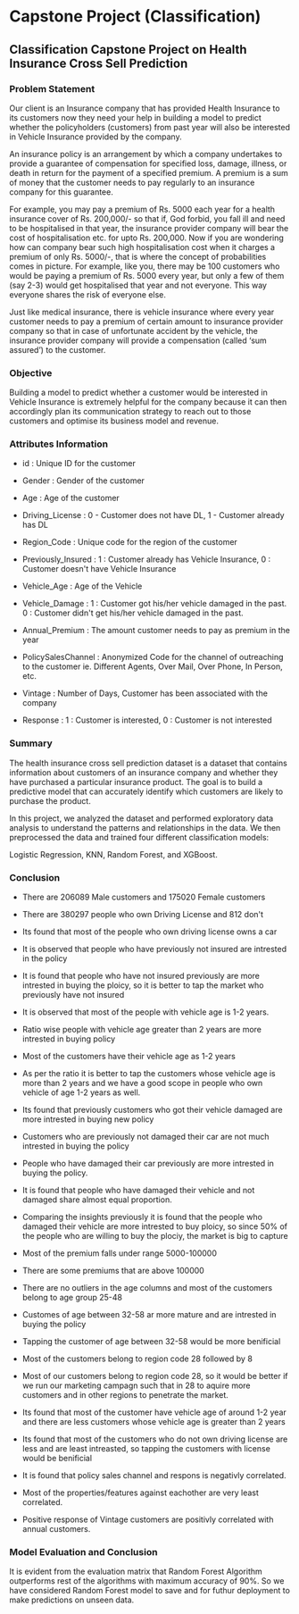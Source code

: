 # Capstone Project (Classification)
##  Classification Capstone Project on Health Insurance Cross Sell Prediction

### Problem Statement
Our client is an Insurance company that has provided Health Insurance to its customers now they need your help in building a model to predict whether the policyholders (customers) from past year will also be interested in Vehicle Insurance provided by the company.

An insurance policy is an arrangement by which a company undertakes to provide a guarantee of compensation for specified loss, damage, illness, or death in return for the payment of a specified premium. A premium is a sum of money that the customer needs to pay regularly to an insurance company for this guarantee.

For example, you may pay a premium of Rs. 5000 each year for a health insurance cover of Rs. 200,000/- so that if, God forbid, you fall ill and need to be hospitalised in that year, the insurance provider company will bear the cost of hospitalisation etc. for upto Rs. 200,000. Now if you are wondering how can company bear such high hospitalisation cost when it charges a premium of only Rs. 5000/-, that is where the concept of probabilities comes in picture. For example, like you, there may be 100 customers who would be paying a premium of Rs. 5000 every year, but only a few of them (say 2-3) would get hospitalised that year and not everyone. This way everyone shares the risk of everyone else.

Just like medical insurance, there is vehicle insurance where every year customer needs to pay a premium of certain amount to insurance provider company so that in case of unfortunate accident by the vehicle, the insurance provider company will provide a compensation (called ‘sum assured’) to the customer.

###  Objective 
Building a model to predict whether a customer would be interested in Vehicle Insurance is extremely helpful for the company because it can then accordingly plan its communication strategy to reach out to those customers and optimise its business model and revenue.

### Attributes Information
- id : Unique ID for the customer

- Gender : Gender of the customer

- Age : Age of the customer

- Driving_License : 0 - Customer does not have DL, 1 - Customer already has DL

- Region_Code : Unique code for the region of the customer

- Previously_Insured : 1 : Customer already has Vehicle Insurance, 0 : Customer doesn't have Vehicle Insurance

- Vehicle_Age : Age of the Vehicle

- Vehicle_Damage : 1 : Customer got his/her vehicle damaged in the past. 0 : Customer didn't get his/her vehicle damaged in the past.

- Annual_Premium : The amount customer needs to pay as premium in the year

- PolicySalesChannel : Anonymized Code for the channel of outreaching to the customer ie. Different Agents, Over Mail, Over Phone, In Person, etc.

- Vintage : Number of Days, Customer has been associated with the company

- Response : 1 : Customer is interested, 0 : Customer is not interested


### Summary
The health insurance cross sell prediction dataset is a dataset that contains information about customers of an insurance company and whether they have purchased a particular insurance product. The goal is to build a predictive model that can accurately identify which customers are likely to purchase the product.

In this project, we analyzed the dataset and performed exploratory data analysis to understand the patterns and relationships in the data. We then preprocessed the data and trained four different classification models:

Logistic Regression, KNN, Random Forest, and XGBoost.

### Conclusion
- There are 206089 Male customers and 175020 Female customers

- There are 380297 people who own Driving License and 812 don't

- Its found that most of the people who own driving license owns a car

- It is observed that people who have previously not insured are intrested in the policy

- It is found that people who have not insured previously are more intrested in buying the ploicy, so it is better to tap the market who previously have not insured

- It is observed that most of the people with vehicle age is 1-2 years.

- Ratio wise people with vehicle age greater than 2 years are more intrested in buying policy

- Most of the customers have their vehicle age as 1-2 years

- As per the ratio it is better to tap the customers whose vehicle age is more than 2 years and we have a good scope in people who own vehicle of age 1-2 years as well.

- Its found that previously customers who got their vehicle damaged are more intrested in buying new policy

- Customers who are previously not damaged their car are not much intrested in buying the policy

- People who have damaged their car previously are more intrested in buying the policy.

- It is found that people who have damaged their vehicle and not damaged share almost equal proportion.

- Comparing the insights previously it is found that the people who damaged their vehicle are more intrested to buy ploicy, so since 50% of the people who are willing to buy the plociy, the market is big to capture

- Most of the premium falls under range 5000-100000

- There are some premiums that are above 100000

- There are no outliers in the age columns and most of the customers belong to age group 25-48

- Customes of age between 32-58 ar more mature and are intrested in buying the policy

- Tapping the customer of age between 32-58 would be more benificial

- Most of the customers belong to region code 28 followed by 8

- Most of our customers belong to region code 28, so it would be better if we run our marketing campagn such that in 28 to aquire more customers and in other regions to penetrate the market.

- Its found that most of the customer have vehicle age of around 1-2 year and there are less customers whose vehicle age is greater than 2 years

- Its found that most of the customers who do not own driving license are less and are least intreasted, so tapping the customers with license would be benificial

- It is found that policy sales channel and respons is negativly correlated.

- Most of the properties/features against eachother are very least correlated.

- Positive response of Vintage customers are positivly correlated with annual customers.

### Model Evaluation and Conclusion
It is evident from the evaluation matrix that Random Forest Algorithm outperforms rest of the algorithms with maximum accuracy of 90%. So we have considered Random Forest model to save and for futhur deployment to make predictions on unseen data.
